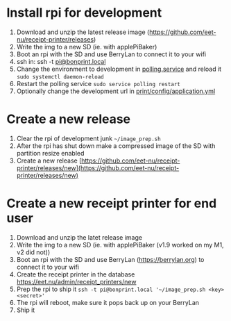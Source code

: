 # Install rpi for development
1. Download and unzip the latest release image (https://github.com/eet-nu/receipt-printer/releases)
2. Write the img to a new SD (ie. with applePiBaker)
3. Boot an rpi with the SD and use BerryLan to connect it to your wifi
4. ssh in: ssh -t pi@bonprint.local
5. Change the environment to development in [polling.service](polling.service) and reload it `sudo systemctl daemon-reload`
6. Restart the polling service `sudo service polling restart`
7. Optionally change the development url in [print/config/application.yml](print/config/application.yml)

# Create a new release
1. Clear the rpi of development junk `~/image_prep.sh`
2. After the rpi has shut down make a compressed image of the SD with partition resize enabled
3. Create a new release [https://github.com/eet-nu/receipt-printer/releases/new](https://github.com/eet-nu/receipt-printer/releases/new)

# Create a new receipt printer for end user
1. Download and unzip the latet release image
2. Write the img to a new SD (ie. with applePiBaker (v1.9 worked on my M1, v2 did not))
3. Boot an rpi with the SD and use BerryLan (https://berrylan.org) to connect it to your wifi
4. Create the receipt printer in the database https://eet.nu/admin/receipt_printers/new
5. Prep the rpi to ship it `ssh -t pi@bonprint.local '~/image_prep.sh <key> <secret>'`
6. The rpi will reboot, make sure it pops back up on your BerryLan
7. Ship it
